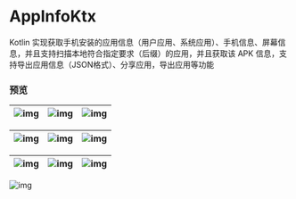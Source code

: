 # AppInfoKtx

Kotlin 实现获取手机安装的应用信息（用户应用、系统应用）、手机信息、屏幕信息，并且支持扫描本地符合指定要求（后缀）的应用，并且获取该 APK 信息，支持导出应用信息（JSON格式）、分享应用，导出应用等功能

### 预览

| ![img](https://github.com/afkT/DevUtils/raw/master/art/appinfo_img1.png) | ![img](https://github.com/afkT/DevUtils/raw/master/art/appinfo_img2.png) | ![img](https://github.com/afkT/DevUtils/raw/master/art/appinfo_img3.png) |
|:-|:-|:-|

| ![img](https://github.com/afkT/DevUtils/raw/master/art/appinfo_img4.png) | ![img](https://github.com/afkT/DevUtils/raw/master/art/appinfo_img5.png) | ![img](https://github.com/afkT/DevUtils/raw/master/art/appinfo_img6.png) |
|:-|:-|:-|

| ![img](https://github.com/afkT/DevUtils/raw/master/art/appinfo_img7.png) | ![img](https://github.com/afkT/DevUtils/raw/master/art/appinfo_img8.png) | ![img](https://github.com/afkT/DevUtils/raw/master/art/appinfo_img9.png) |
|:-|:-|:-|

![img](https://github.com/afkT/DevUtils/raw/master/art/appinfo_img10.png)
